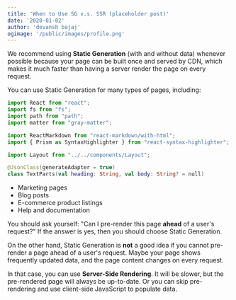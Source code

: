 ```yaml
---
title: 'When to Use SG v.s. SSR (placeholder post)'
date: '2020-01-02'
author: 'devansh bajaj'
ogimage: '/public/images/profile.png'
---
```


We recommend using **Static Generation** (with and without data) whenever possible because your page can be built once and served by CDN, which makes it much faster than having a server render the page on every request.

You can use Static Generation for many types of pages, including:

```javascript
import React from "react";
import fs from "fs";
import path from "path";
import matter from "gray-matter";

import ReactMarkdown from "react-markdown/with-html";
import { Prism as SyntaxHighlighter } from "react-syntax-highlighter";

import Layout from "../../components/Layout";
```

```kotlin
@JsonClass(generateAdapter = true)
class TextParts(val heading: String, val body: String? = null)
```

- Marketing pages
- Blog posts
- E-commerce product listings
- Help and documentation

You should ask yourself: "Can I pre-render this page **ahead** of a user's request?" If the answer is yes, then you should choose Static Generation.

On the other hand, Static Generation is **not** a good idea if you cannot pre-render a page ahead of a user's request. Maybe your page shows frequently updated data, and the page content changes on every request.

In that case, you can use **Server-Side Rendering**. It will be slower, but the pre-rendered page will always be up-to-date. Or you can skip pre-rendering and use client-side JavaScript to populate data.